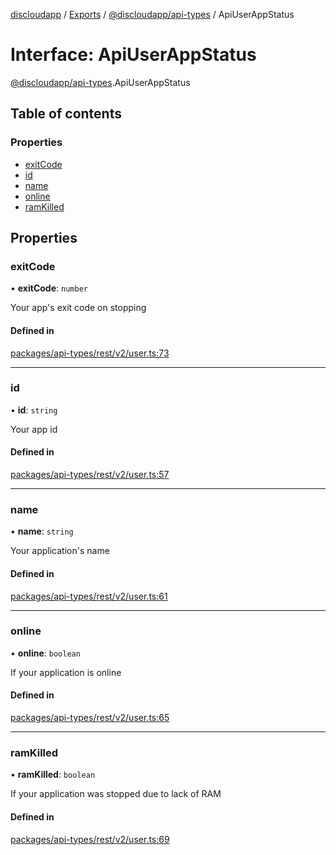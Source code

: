 [discloudapp](../README.md) / [Exports](../modules.md) / [@discloudapp/api-types](../modules/discloudapp_api_types.md) / ApiUserAppStatus

# Interface: ApiUserAppStatus

[@discloudapp/api-types](../modules/discloudapp_api_types.md).ApiUserAppStatus

## Table of contents

### Properties

- [exitCode](discloudapp_api_types.ApiUserAppStatus.md#exitcode)
- [id](discloudapp_api_types.ApiUserAppStatus.md#id)
- [name](discloudapp_api_types.ApiUserAppStatus.md#name)
- [online](discloudapp_api_types.ApiUserAppStatus.md#online)
- [ramKilled](discloudapp_api_types.ApiUserAppStatus.md#ramkilled)

## Properties

### exitCode

• **exitCode**: `number`

Your app's exit code on stopping

#### Defined in

[packages/api-types/rest/v2/user.ts:73](https://github.com/discloud/discloud.app/blob/d2f41b0/packages/api-types/rest/v2/user.ts#L73)

___

### id

• **id**: `string`

Your app id

#### Defined in

[packages/api-types/rest/v2/user.ts:57](https://github.com/discloud/discloud.app/blob/d2f41b0/packages/api-types/rest/v2/user.ts#L57)

___

### name

• **name**: `string`

Your application's name

#### Defined in

[packages/api-types/rest/v2/user.ts:61](https://github.com/discloud/discloud.app/blob/d2f41b0/packages/api-types/rest/v2/user.ts#L61)

___

### online

• **online**: `boolean`

If your application is online

#### Defined in

[packages/api-types/rest/v2/user.ts:65](https://github.com/discloud/discloud.app/blob/d2f41b0/packages/api-types/rest/v2/user.ts#L65)

___

### ramKilled

• **ramKilled**: `boolean`

If your application was stopped due to lack of RAM

#### Defined in

[packages/api-types/rest/v2/user.ts:69](https://github.com/discloud/discloud.app/blob/d2f41b0/packages/api-types/rest/v2/user.ts#L69)
